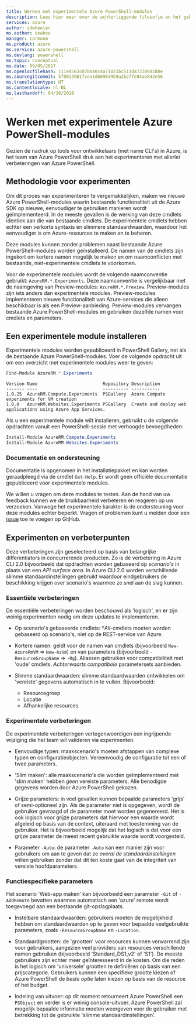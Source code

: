 ```yaml
---
title: Werken met experimentele Azure PowerShell-modules
description: Lees hier meer over de achterliggende filosofie en het gebruik van experimentele Azure PowerShell-modules.
services: azure
author: sdwheeler
ms.author: sewhee
manager: carmonm
ms.product: azure
ms.service: azure-powershell
ms.devlang: powershell
ms.topic: conceptual
ms.date: 09/05/2017
ms.openlocfilehash: c11e4503c07b0a0c4a71021bc511da723098188e
ms.sourcegitcommit: 5f0013981fcea1d689649b9a2b2ffe84ae842e56
ms.translationtype: HT
ms.contentlocale: nl-NL
ms.lasthandoff: 04/16/2018
---
```

# <a name="using-experimental-azure-powershell-modules"></a>Werken met experimentele Azure PowerShell-modules

Gezien de nadruk op tools voor ontwikkelaars (met name CLI's) in Azure, is het team van Azure PowerShell druk aan het experimenteren met allerlei verbeteringen van Azure PowerShell.

## <a name="experimentation-methodology"></a>Methodologie voor experimenten

Om dit proces van experimenteren te vergemakkelijken, maken we nieuwe Azure PowerShell-modules waarin bestaande functionaliteit uit de Azure SDK op nieuwe, eenvoudiger te gebruiken manieren wordt geïmplementeerd. In de meeste gevallen is de werking van deze cmdlets identiek aan die van bestaande cmdlets. De experimentele cmdlets hebben echter een verkorte syntaxis en slimmere standaardwaarden, waardoor het eenvoudiger is om Azure-resources te maken en te beheren.

Deze modules kunnen zonder problemen naast bestaande Azure PowerShell-modules worden geïnstalleerd. De namen van de cmdlets zijn ingekort om kortere namen mogelijk te maken en om naamconflicten met bestaande, niet-experimentele cmdlets te voorkomen.

Voor de experimentele modules wordt de volgende naamconventie gebruikt: `AzureRM.*.Experiments`. Deze naamconventie is vergelijkbaar met de naamgeving van Preview-modules: `AzureRM.*.Preview`. Preview-modules zijn iets anders dan experimentele modules. Preview-modules implementeren nieuwe functionaliteit van Azure-services die alleen beschikbaar is als een Preview-aanbieding. Preview-modules vervangen bestaande Azure PowerShell-modules en gebruiken dezelfde namen voor cmdlets en parameters.

## <a name="how-to-install-an-experimental-module"></a>Een experimentele module installeren

Experimentele modules worden gepubliceerd in PowerShell Gallery, net als de bestaande Azure PowerShell-modules. Voer de volgende opdracht uit om een overzicht met experimentele modules weer te geven:

```powershell
Find-Module AzureRM.*.Experiments
```

```Output
Version Name                         Repository Description
------- ----                         ---------- -----------
1.0.25  AzureRM.Compute.Experiments  PSGallery  Azure Compute experiments for VM creation
1.0.0   AzureRM.Websites.Experiments PSGallery  Create and deploy web applications using Azure App Services.
```

Als u een experimentele module wilt installeren, gebruikt u de volgende opdrachten vanuit een PowerShell-sessie met verhoogde bevoegdheden:

```powershell
Install-Module AzureRM.Compute.Experiments
Install-Module AzureRM.Websites.Experiments
```

### <a name="documentation-and-support"></a>Documentatie en ondersteuning

Documentatie is opgenomen in het installatiepakket en kan worden geraadpleegd via de cmdlet `Get-Help`. Er wordt geen officiële documentatie gepubliceerd voor experimentele modules.

We willen u vragen om deze modules te testen. Aan de hand van uw feedback kunnen we de bruikbaarheid verbeteren en reageren op uw verzoeken. Vanwege het experimentele karakter is de ondersteuning voor deze modules echter beperkt. Vragen of problemen kunt u melden door een [issue](https://github.com/Azure/azure-powershell/issues) toe te voegen op GitHub.

## <a name="experiments-and-areas-of-improvement"></a>Experimenten en verbeterpunten

Deze verbeteringen zijn geselecteerd op basis van belangrijke differentiators in concurrerende producten. Zo is de verbetering in Azure CLI 2.0 bijvoorbeeld dat opdrachten worden gebaseerd op _scenario's_ in plaats van een _API surface area_.
In Azure CLI 2.0 worden verschillende slimme standaardinstellingen gebruikt waardoor eindgebruikers de beschikking krijgen over scenario's waarmee ze snel aan de slag kunnen.

### <a name="core-improvements"></a>Essentiële verbeteringen

De essentiële verbeteringen worden beschouwd als 'logisch', en er zijn weinig experimenten nodig om deze updates te implementeren.

- Op scenario's gebaseerde cmdlets: **All*-cmdlets moeten worden gebaseerd op scenario's, niet op de REST-service van Azure.

- Kortere namen: geldt voor de namen van cmdlets (bijvoorbeeld `New-AzureRmVM` => `New-AzVm`) en van parameters (bijvoorbeeld `-ResourceGroupName` => `-Rg`). Aliassen gebruiken voor compatibiliteit met 'oude' cmdlets. _Achterwaarts compatibele_ parametersets aanbieden.

- Slimme standaardwaarden: slimme standaardwaarden ontwikkelen om 'vereiste' gegevens automatisch in te vullen. Bijvoorbeeld:
  - Resourcegroep
  - Locatie
  - Afhankelijke resources

### <a name="experimental-improvements"></a>Experimentele verbeteringen

De experimentele verbeteringen vertegenwoordigen een ingrijpende wijziging die het team wil valideren via experimenten.

- Eenvoudige typen: maakscenario's moeten afstappen van complexe typen en configuratieobjecten. Vereenvoudig de configuratie tot een of twee parameters.

- 'Slim maken': alle maakscenario's die worden geïmplementeerd met 'slim maken' hebben _geen_ vereiste parameters. Alle benodigde gegevens worden door Azure PowerShell gekozen.

- Grijze parameters: in veel gevallen kunnen bepaalde parameters 'grijs' of semi-optioneel zijn. Als de parameter niet is opgegeven, wordt de gebruiker gevraagd of de parameter moet worden gegenereerd. Het is ook logisch voor grijze parameters dat hiervoor een waarde wordt afgeleid op basis van de context, uiteraard met toestemming van de gebruiker.
  Het is bijvoorbeeld mogelijk dat het logisch is dat voor een grijze parameter de meest recent gebruikte waarde wordt voorgesteld.

- Parameter `-Auto`: de parameter `-Auto` kan een manier zijn voor gebruikers om aan te geven dat ze _overal de standaardinstellingen_ willen gebruiken zonder dat dit ten koste gaat van de integriteit van vereiste hoofdparameters.

### <a name="feature-specific-switches"></a>Functiespecifieke parameters

Het scenario 'Web-app maken' kan bijvoorbeeld een parameter `-Git` of `-AddRemote` bevatten waarmee automatisch een 'azure' remote wordt toegevoegd aan een bestaande git-opslagplaats.

- Instelbare standaardwaarden: gebruikers moeten de mogelijkheid hebben om standaardwaarden op te geven voor bepaalde veelgebruikte parameters, zoals `-ResourceGroupName` en `-Location`.

- Standaardgrootten: de 'grootten' voor resources kunnen verwarrend zijn voor gebruikers, aangezien veel providers van resources verschillende namen gebruiken (bijvoorbeeld 'Standard\_DS1\_v2' of 'S1'). De meeste gebruikers zijn echter meer geïnteresseerd in de kosten. Om die reden is het logisch om 'universele' grootten te definiëren op basis van een prijscategorie. Gebruikers kunnen een specifieke grootte kiezen of Azure PowerShell de _beste optie_ laten kiezen op basis van de resource of het budget.

- Indeling van uitvoer: op dit moment retourneert Azure PowerShell een `PSObject` en verder is er weinig console-uitvoer. Azure PowerShell zal mogelijk bepaalde informatie moeten weergeven voor de gebruiker met betrekking tot de gebruikte 'slimme standaardinstellingen'.
